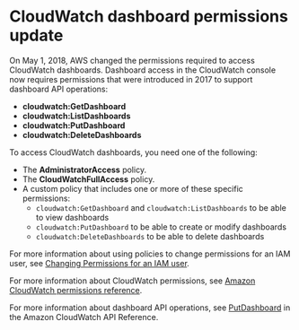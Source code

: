 # CloudWatch dashboard permissions update<a name="dashboard-permissions-update"></a>

On May 1, 2018, AWS changed the permissions required to access CloudWatch dashboards\. Dashboard access in the CloudWatch console now requires permissions that were introduced in 2017 to support dashboard API operations:
+ **cloudwatch:GetDashboard**
+ **cloudwatch:ListDashboards**
+ **cloudwatch:PutDashboard**
+ **cloudwatch:DeleteDashboards**

To access CloudWatch dashboards, you need one of the following:
+ The **AdministratorAccess** policy\.
+ The **CloudWatchFullAccess** policy\.
+ A custom policy that includes one or more of these specific permissions:
  + `cloudwatch:GetDashboard` and `cloudwatch:ListDashboards` to be able to view dashboards
  + `cloudwatch:PutDashboard` to be able to create or modify dashboards
  + `cloudwatch:DeleteDashboards` to be able to delete dashboards

For more information about using policies to change permissions for an IAM user, see [Changing Permissions for an IAM user](https://docs.aws.amazon.com/IAM/latest/UserGuide/id_users_change-permissions.html)\.

For more information about CloudWatch permissions, see [Amazon CloudWatch permissions reference](permissions-reference-cw.md)\.

For more information about dashboard API operations, see [PutDashboard](https://docs.aws.amazon.com/AmazonCloudWatch/latest/APIReference/API_PutDashboard.html) in the Amazon CloudWatch API Reference\.